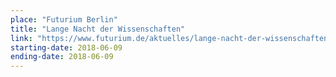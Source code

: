 ```yaml
---
place: "Futurium Berlin"
title: "Lange Nacht der Wissenschaften"
link: "https://www.futurium.de/aktuelles/lange-nacht-der-wissenschaften/"
starting-date: 2018-06-09
ending-date: 2018-06-09
---
```

